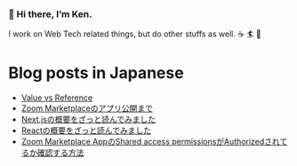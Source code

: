 ### 👋 Hi there, I’m Ken.

I work on Web Tech related things, but do other stuffs as well. ☕️ 🏄 🌱

# Blog posts in Japanese
<!-- BLOG-POST-LIST:START -->
- [Value vs Reference](https://zenn.dev/kentarofurukawa/articles/b7d1a71aeba1de)
- [Zoom Marketplaceのアプリ公開まで](https://zenn.dev/kentarofurukawa/articles/220a3f2fbe5b5b)
- [Next.jsの概要をざっと読んでみました](https://zenn.dev/kentarofurukawa/articles/4d497a44c77f56)
- [Reactの概要をざっと読んでみました](https://zenn.dev/kentarofurukawa/articles/9d8206a8f967f7)
- [Zoom Marketplace AppのShared access permissionsがAuthorizedされてるか確認する方法](https://zenn.dev/kentarofurukawa/articles/ea4acd12fe4c67)
<!-- BLOG-POST-LIST:END -->
